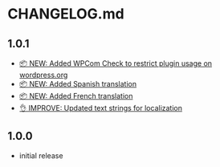 # CHANGELOG.md

## 1.0.1

* [📦 NEW: Added WPCom Check to restrict plugin usage on wordpress.org](https://github.com/robertdevore/hpos-compatibility-scanner/commit/b5ed5b31511416f7d0918b9c11517b24fdb40202)
* [📦 NEW: Added Spanish translation](https://github.com/robertdevore/hpos-compatibility-scanner/commit/747b3100307720505ae237a99526bdd31523672c)
* [📦 NEW: Added French translation](https://github.com/robertdevore/hpos-compatibility-scanner/commit/312b61fcdb3c9e365b83754c7da0bd280bdabf01)
* [👌 IMPROVE: Updated text strings for localization](https://github.com/robertdevore/hpos-compatibility-scanner/commit/e4cd69b2fbe5a0c94c7a6ea3bc2d52bbf2ae44f2)

## 1.0.0

- initial release